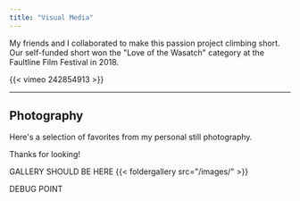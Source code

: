 ```yaml
---
title: "Visual Media"
---
```


My friends and I collaborated to make this passion project climbing short. Our self-funded short won the "Love of the Wasatch" category at the Faultline Film Festival in 2018.

{{< vimeo 242854913 >}}

---
## Photography

Here's a selection of favorites from my personal still photography.


Thanks for looking!

GALLERY SHOULD BE HERE
{{< foldergallery src="/images/" >}}


DEBUG POINT
